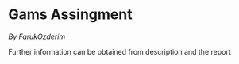 # Gams Assingment  
_By FarukOzderim_  

Further information can be obtained from description and the report
